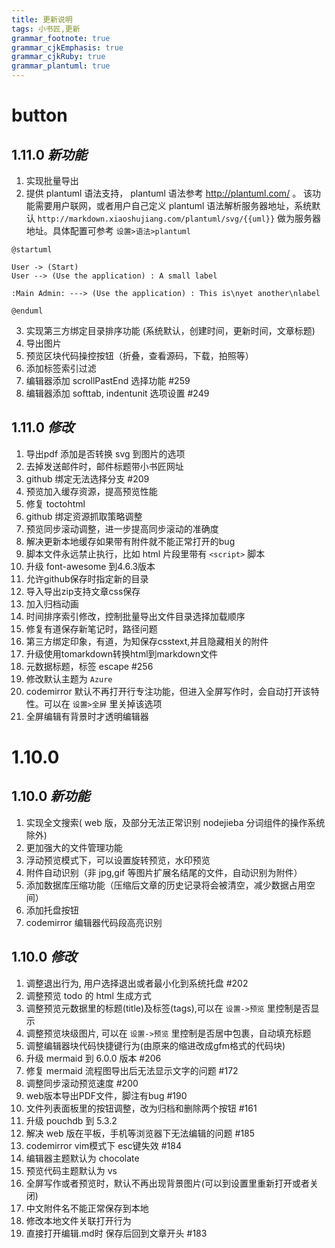 ```yaml
---
title: 更新说明
tags: 小书匠,更新
grammar_footnote: true
grammar_cjkEmphasis: true
grammar_cjkRuby: true
grammar_plantuml: true
---
```



# button

## 1.11.0 _新功能_

1. 实现批量导出
2. 提供 plantuml 语法支持， plantuml 语法参考 http://plantuml.com/ 。 该功能需要用户联网，或者用户自己定义 plantuml 语法解析服务器地址，系统默认 `http://markdown.xiaoshujiang.com/plantuml/svg/{{uml}}` 做为服务器地址。具体配置可参考 `设置>语法>plantuml`

``` plantuml!
@startuml

User -> (Start)
User --> (Use the application) : A small label

:Main Admin: ---> (Use the application) : This is\nyet another\nlabel

@enduml
```

3. 实现第三方绑定目录排序功能 (系统默认，创建时间，更新时间，文章标题)
4. 导出图片
5. 预览区块代码操控按钮（折叠，查看源码，下载，拍照等）
6. 添加标签索引过滤
7. 编辑器添加 scrollPastEnd 选择功能  #259
8. 编辑器添加 softtab, indentunit 选项设置 #249

## 1.11.0 _修改_

1. 导出pdf 添加是否转换 svg 到图片的选项
2. 去掉发送邮件时，邮件标题带小书匠网址
3. github 绑定无法选择分支 #209
4. 预览加入缓存资源，提高预览性能
5. 修复 toctohtml
6. github 绑定资源抓取策略调整
7. 预览同步滚动调整，进一步提高同步滚动的准确度
8. 解决更新本地缓存如果带有附件就不能正常打开的bug
9. 脚本文件永远禁止执行，比如 html 片段里带有 `<script>` 脚本 
10. 升级 font-awesome 到4.6.3版本
11. 允许github保存时指定新的目录
12. 导入导出zip支持文章css保存
13. 加入归档动画
14. 时间排序索引修改，控制批量导出文件目录选择加载顺序
15. 修复有道保存新笔记时，路径问题
16. 第三方绑定印象，有道，为知保存csstext,并且隐藏相关的附件
17. 升级使用tomarkdown转换html到markdown文件
18. 元数据标题，标签 escape  #256
19. 修改默认主题为 `Azure`
20. codemirror 默认不再打开行专注功能，但进入全屏写作时，会自动打开该特性。可以在 `设置>全屏` 里关掉该选项
21. 全屏编辑有背景时才透明编辑器

# 1.10.0

## 1.10.0 _新功能_

1. 实现全文搜索( web 版，及部分无法正常识别 nodejieba 分词组件的操作系统除外)
2. 更加强大的文件管理功能
3. 浮动预览模式下，可以设置旋转预览，水印预览
4. 附件自动识别（非 jpg,gif 等图片扩展名结尾的文件，自动识别为附件）
5. 添加数据库压缩功能（压缩后文章的历史记录将会被清空，减少数据占用空间）
6. 添加托盘按钮
7. codemirror 编辑器代码段高亮识别

## 1.10.0 _修改_

1. 调整退出行为, 用户选择退出或者最小化到系统托盘 #202
2. 调整预览 todo 的 html 生成方式
3. 调整预览元数据里的标题(title)及标签(tags),可以在 `设置->预览` 里控制是否显示
4. 调整预览块级图片, 可以在 `设置->预览` 里控制是否居中包裹，自动填充标题
5. 调整编辑器块代码快捷键行为(由原来的缩进改成gfm格式的代码块)
6. 升级 mermaid 到 6.0.0 版本 #206
7. 修复 mermaid 流程图导出后无法显示文字的问题 #172
8. 调整同步滚动预览速度 #200
9. web版本导出PDF文件，脚注有bug #190
10. 文件列表面板里的按钮调整，改为归档和删除两个按钮 #161
11. 升级 pouchdb 到 5.3.2
12. 解决 web 版在平板，手机等浏览器下无法编辑的问题 #185
13. codemirror vim模式下 esc键失效 #184
14. 编辑器主题默认为 chocolate
15. 预览代码主题默认为 vs
16. 全屏写作或者预览时，默认不再出现背景图片(可以到设置里重新打开或者关闭)
17. 中文附件名不能正常保存到本地
18. 修改本地文件关联打开行为
19. 直接打开编辑.md时 保存后回到文章开头 #183
